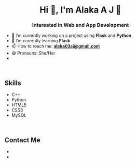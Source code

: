 <h1 align="center">Hi 👋, I'm Alaka A J 🐰</h1>
<h3 align="center">Interested in Web and App Development</h3>


- 🔭 I’m currently working on a project using **Flask** and **Python**.
- 🌱 I’m currently learning **Flask**
- 📫 How to reach me: **alaka03aj@gmail.com**
- 😄 Pronouns: She/Her
- 
<br>

<h2>Skills</h2>
<ul>
  <li>C++</li>
  <li>Python</li>
  <li>HTML5</li>
  <li>CSS3</li>
  <li>MySQL</li>
</ul>

<br>

<h2>Contact Me</h2>
<ul>
  <li><a href = "https://www.linkedin.com/in/alaka-aj/" target="_blank"></a><li>
</ul>





